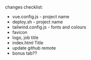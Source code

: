 changes checklist:
- vue.config.js       - project name
- deploy.sh           - project name
- tailwind.config.js  - fonts and colours
- favicon
- logo, job title
- index.html Title
- update github remote
- bonus tab??
